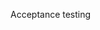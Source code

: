 <span id="title">Acceptance testing</span>

<div id="body">

<include src="what/unit-inParent-asPanel.md" boilerplate />
<include src="acceptanceVsSystemTesting/unit-inParent-asPanel.md" boilerplate />

</div>
